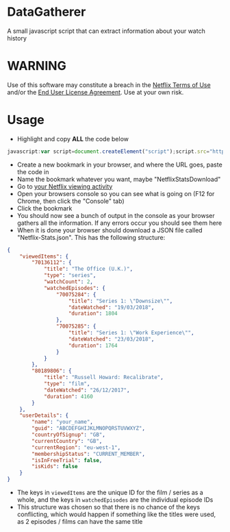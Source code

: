 # DataGatherer

A small javascript script that can extract information about your watch history

# WARNING

Use of this software may constitute a breach in the [Netflix Terms of Use](https://help.netflix.com/legal/termsofuse) and/or the [End User License Agreement](https://help.netflix.com/legal/eula). Use at your own risk.

# Usage

 - Highlight and copy **ALL** the code below

 ```javascript
javascript:var script=document.createElement("script");script.src="https://thatguywiththatname.github.io/NetflixStats/DataGatherer/minified/DataGatherer-min.js",script.type="application/javascript",document.getElementsByTagName("head")[0].appendChild(script);void 0
```

 - Create a new bookmark in your browser, and where the URL goes, paste the code in
 - Name the bookmark whatever you want, maybe "NetflixStatsDownload"
 - Go to [your Netflix viewing activity](https://www.netflix.com/viewingactivity) 
 - Open your browsers console so you can see what is going on (F12 for Chrome, then click the "Console" tab)
 - Click the bookmark
 - You should now see a bunch of output in the console as your browser gathers all the information. If any errors occur you should see them here
 - When it is done your browser should download a JSON file called "Netflix-Stats.json". This has the following structure:

```json
{
    "viewedItems": {
        "70136112": {
            "title": "The Office (U.K.)",
            "type": "series",
            "watchCount": 2,
            "watchedEpisodes": {
                "70075284": {
                    "title": "Series 1: \"Downsize\"",
                    "dateWatched": "19/03/2018",
                    "duration": 1804
                },
                "70075285": {
                    "title": "Series 1: \"Work Experience\"",
                    "dateWatched": "23/03/2018",
                    "duration": 1764
                }
            }
        },
        "80189806": {
            "title": "Russell Howard: Recalibrate",
            "type": "film",
            "dateWatched": "26/12/2017",
            "duration": 4160
        }
    },
    "userDetails": {
        "name": "your_name",
        "guid": "ABCDEFGHIJKLMNOPQRSTUVWXYZ",
        "countryOfSignup": "GB",
        "currentCountry": "GB",
        "currentRegion": "eu-west-1",
        "membershipStatus": "CURRENT_MEMBER",
        "isInFreeTrial": false,
        "isKids": false
    }
}
```

 - The keys in `viewedItems` are the unique ID for the film / series as a whole, and the keys in `watchedEpisodes` are the individual episode IDs
 - This structure was chosen so that there is no chance of the keys conflicting, which would happen if something like the titles were used, as 2 episodes / films can have the same title
